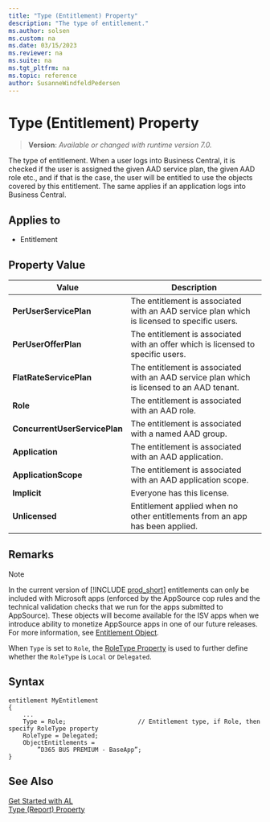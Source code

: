 ```yaml
---
title: "Type (Entitlement) Property"
description: "The type of entitlement."
ms.author: solsen
ms.custom: na
ms.date: 03/15/2023
ms.reviewer: na
ms.suite: na
ms.tgt_pltfrm: na
ms.topic: reference
author: SusanneWindfeldPedersen
---
```

[//]: # (START>DO_NOT_EDIT)
[//]: # (IMPORTANT:Do not edit any of the content between here and the END>DO_NOT_EDIT.)
[//]: # (Any modifications should be made in the .xml files in the ModernDev repo.)
# Type (Entitlement) Property
> **Version**: _Available or changed with runtime version 7.0._

The type of entitlement. When a user logs into Business Central, it is checked if the user is assigned the given AAD service plan, the given AAD role etc., and if that is the case, the user will be entitled to use the objects covered by this entitlement. The same applies if an application logs into Business Central.

## Applies to
-   Entitlement

## Property Value

|Value|Description|
|-----------|---------------------------------------|
|**PerUserServicePlan**|The entitlement is associated with an AAD service plan which is licensed to specific users.|
|**PerUserOfferPlan**|The entitlement is associated with an offer which is licensed to specific users.|
|**FlatRateServicePlan**|The entitlement is associated with an AAD service plan which is licensed to an AAD tenant.|
|**Role**|The entitlement is associated with an AAD role.|
|**ConcurrentUserServicePlan**|The entitlement is associated with a named AAD group.|
|**Application**|The entitlement is associated with an AAD application.|
|**ApplicationScope**|The entitlement is associated with an AAD application scope.|
|**Implicit**|Everyone has this license.|
|**Unlicensed**|Entitlement applied when no other entitlements from an app has been applied.|

[//]: # (IMPORTANT: END>DO_NOT_EDIT)

## Remarks

> [!NOTE]  
> In the current version of [!INCLUDE [prod_short](../../includes/prod_short.md)] entitlements can only be included with Microsoft apps (enforced by the AppSource cop rules and the technical validation checks that we run for the apps submitted to AppSource). These objects will become available for the ISV apps when we introduce ability to monetize AppSource apps in one of our future releases. For more information, see [Entitlement Object](../devenv-entitlement-object.md).

When `Type` is set to `Role`, the [RoleType Property](devenv-roletype-property.md) is used to further define whether the `RoleType` is `Local` or `Delegated`.


## Syntax

```al
entitlement MyEntitlement
{
    ...
    Type = Role;                    // Entitlement type, if Role, then specify RoleType property
    RoleType = Delegated;
    ObjectEntitlements = 
        ”D365 BUS PREMIUM - BaseApp”;​
}
```

## See Also

[Get Started with AL](../devenv-get-started.md)  
[Type (Report) Property](devenv-type-report-property.md)  